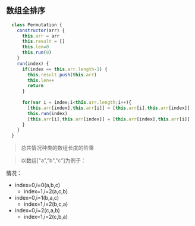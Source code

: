 ## 数组全排序
```javascript
  class Permutation {
    constructor(arr) {
      this.arr = arr
      this.result = []
      this.len=0
      this.run(0)
    }
    run(index) {
      if(index == this.arr.length-1) {
        this.result.push(this.arr)
        this.len++
        return 
      }
      
      for(var i = index;i<this.arr.length;i++){
        [this.arr[index],this.arr[i]] = [this.arr[i],this.arr[index]]
        this.run(index)
        [this.arr[i],this.arr[index]] = [this.arr[index],this.arr[i]]
      }
    }
  }
```

> 总共情况种类的数组长度的阶乘

> 以数组["a","b","c"]为例子：

情况：

- index=0,i=0(a,b,c)
  - index=1,i=2(a,c,b)
- index=0,i=1(b,a,c)
  - index=1,i=2(b,c,a)
- index=0,i=2(c,a,b)
  - index=1,i=2(c,b,a)
  
 
